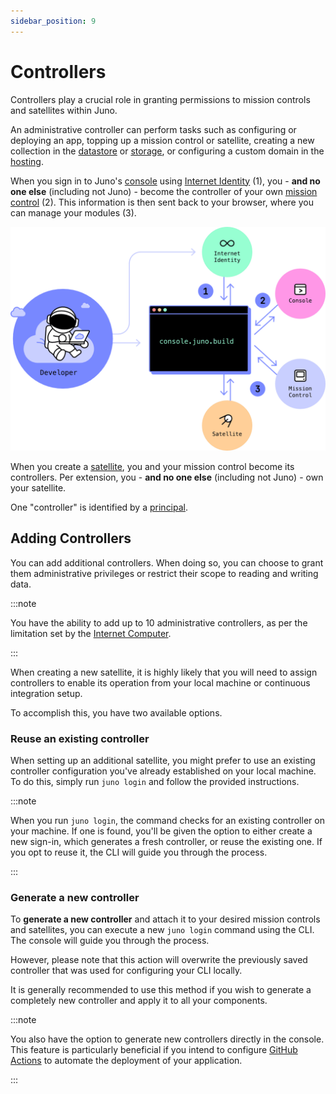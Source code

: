 ```yaml
---
sidebar_position: 9
---
```


# Controllers

Controllers play a crucial role in granting permissions to mission controls and satellites within Juno.

An administrative controller can perform tasks such as configuring or deploying an app, topping up a mission control or satellite, creating a new collection in the [datastore](build/datastore.md) or [storage](build/storage.md), or configuring a custom domain in the [hosting](build/hosting.md).

When you sign in to Juno's [console] using [Internet Identity](https://internetcomputer.org/internet-identity) (1), you - **and no one else** (including not Juno) - become the controller of your own [mission control] (2). This information is then sent back to your browser, where you can manage your modules (3).

![Juno's console flow](../img/console.png)

When you create a [satellite], you and your mission control become its controllers. Per extension, you - **and no one else** (including not Juno) - own your satellite.

One "controller" is identified by a [principal](../terminology.md#principal).

## Adding Controllers

You can add additional controllers. When doing so, you can choose to grant them administrative privileges or restrict their scope to reading and writing data.

:::note

You have the ability to add up to 10 administrative controllers, as per the limitation set by the [Internet Computer](https://internetcomputer.org/docs/current/references/ic-interface-spec#ic-create_canister).

:::

When creating a new satellite, it is highly likely that you will need to assign controllers to enable its operation from your local machine or continuous integration setup.

To accomplish this, you have two available options.

### Reuse an existing controller

When setting up an additional satellite, you might prefer to use an existing controller configuration you've already established on your local machine. To do this, simply run `juno login` and follow the provided instructions.

:::note

When you run `juno login`, the command checks for an existing controller on your machine. If one is found, you'll be given the option to either create a new sign-in, which generates a fresh controller, or reuse the existing one. If you opt to reuse it, the CLI will guide you through the process.

:::

### Generate a new controller

To **generate a new controller** and attach it to your desired mission controls and satellites, you can execute a new `juno login` command using the CLI. The console will guide you through the process.

However, please note that this action will overwrite the previously saved controller that was used for configuring your CLI locally.

It is generally recommended to use this method if you wish to generate a completely new controller and apply it to all your components.

:::note

You also have the option to generate new controllers directly in the console. This feature is particularly beneficial if you intend to configure [GitHub Actions](../guides/github-actions) to automate the deployment of your application.

:::

[console]: ../terminology.md#console
[satellite]: ../terminology.md#satellite
[mission control]: ../terminology.md#mission-control

